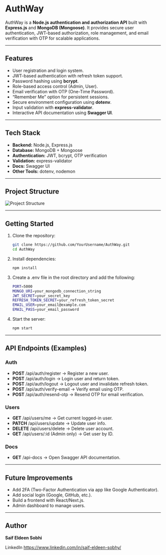 # AuthWay

AuthWay is a **Node.js authentication and authorization API** built with **Express.js** and **MongoDB (Mongoose)**.
It provides secure user authentication, JWT-based authorization, role management, and email verification with OTP for scalable applications.

---

## Features
- User registration and login system.
- JWT-based authentication with refresh token support.
- Password hashing using **bcrypt**.
- Role-based access control (Admin, User).
- Email verification with OTP (One-Time Password).
- “Remember Me” option for persistent sessions.
- Secure environment configuration using **dotenv**.
- Input validation with **express-validator**.
- Interactive API documentation using **Swagger UI**.

---

## Tech Stack
- **Backend:** Node.js, Express.js
- **Database:** MongoDB + Mongoose
- **Authentication:** JWT, bcrypt, OTP verification
- **Validation:** express-validator
- **Docs:** Swagger UI
- **Other Tools:** dotenv, nodemon

---

## Project Structure

![Project Structure](../my_diagram2.png)

---

## Getting Started

1. Clone the repository:
   ```bash
   git clone https://github.com/YourUsername/AuthWay.git
   cd AuthWay

2. Install dependencies:
   ```bash
   npm install

3. Create a .env file in the root directory and add the following:
   ```bash
   PORT=5000
   MONGO_URI=your_mongodb_connection_string
   JWT_SECRET=your_secret_key
   REFRESH_TOKEN_SECRET=your_refresh_token_secret
   EMAIL_USER=your_email@example.com
   EMAIL_PASS=your_email_password

4. Start the server:
   ```bash
   npm start

---

## API Endpoints (Examples)

### Auth

- **POST** /api/auth/register → Register a new user.
- **POST** /api/auth/login → Login user and return token.
- **POST** /api/auth/logout → Logout user and invalidate refresh token.
- **POST** /api/auth/verify-email → Verify email using OTP.
- **POST** /api/auth/resend-otp → Resend OTP for email verification.

### Users

- **GET** /api/users/me → Get current logged-in user.
- **PATCH** /api/users/update → Update user info.
- **DELETE** /api/users/delete → Delete user account.
- **GET** /api/users/:id (Admin only) → Get user by ID.

### Docs

- **GET** /api-docs → Open Swagger API documentation.

---

## Future Improvements

- Add 2FA (Two-Factor Authentication via app like Google Authenticator).
- Add social login (Google, GitHub, etc.).
- Build a frontend with React/Next.js.
- Admin dashboard to manage users.

---

## Author

**Saif Eldeen Sobhi**

LinkedIn
https://www.linkedin.com/in/saif-eldeen-sobhy/
